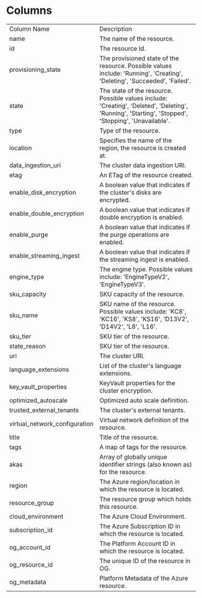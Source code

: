 # Columns  

<table>
	<tr><td>Column Name</td><td>Description</td></tr>
	<tr><td>name</td><td>The name of the resource.</td></tr>
	<tr><td>id</td><td>The resource Id.</td></tr>
	<tr><td>provisioning_state</td><td>The provisioned state of the resource. Possible values include: &#39;Running&#39;, &#39;Creating&#39;, &#39;Deleting&#39;, &#39;Succeeded&#39;, &#39;Failed&#39;.</td></tr>
	<tr><td>state</td><td>The state of the resource. Possible values include: &#39;Creating&#39;, &#39;Deleted&#39;, &#39;Deleting&#39;, &#39;Running&#39;, &#39;Starting&#39;, &#39;Stopped&#39;, &#39;Stopping&#39;, &#39;Unavailable&#39;.</td></tr>
	<tr><td>type</td><td>Type of the resource.</td></tr>
	<tr><td>location</td><td>Specifies the name of the region, the resource is created at.</td></tr>
	<tr><td>data_ingestion_uri</td><td>The cluster data ingestion URI.</td></tr>
	<tr><td>etag</td><td>An ETag of the resource created.</td></tr>
	<tr><td>enable_disk_encryption</td><td>A boolean value that indicates if the cluster&#39;s disks are encrypted.</td></tr>
	<tr><td>enable_double_encryption</td><td>A boolean value that indicates if double encryption is enabled.</td></tr>
	<tr><td>enable_purge</td><td>A boolean value that indicates if the purge operations are enabled.</td></tr>
	<tr><td>enable_streaming_ingest</td><td>A boolean value that indicates if the streaming ingest is enabled.</td></tr>
	<tr><td>engine_type</td><td>The engine type. Possible values include: &#39;EngineTypeV2&#39;, &#39;EngineTypeV3&#39;.</td></tr>
	<tr><td>sku_capacity</td><td>SKU capacity of the resource.</td></tr>
	<tr><td>sku_name</td><td>SKU name of the resource. Possible values include: &#39;KC8&#39;, &#39;KC16&#39;, &#39;KS8&#39;, &#39;KS16&#39;, &#39;D13V2&#39;, &#39;D14V2&#39;, &#39;L8&#39;, &#39;L16&#39;.</td></tr>
	<tr><td>sku_tier</td><td>SKU tier of the resource.</td></tr>
	<tr><td>state_reason</td><td>SKU tier of the resource.</td></tr>
	<tr><td>uri</td><td>The cluster URI.</td></tr>
	<tr><td>language_extensions</td><td>List of the cluster&#39;s language extensions.</td></tr>
	<tr><td>key_vault_properties</td><td>KeyVault properties for the cluster encryption.</td></tr>
	<tr><td>optimized_autoscale</td><td>Optimized auto scale definition.</td></tr>
	<tr><td>trusted_external_tenants</td><td>The cluster&#39;s external tenants.</td></tr>
	<tr><td>virtual_network_configuration</td><td>Virtual network definition of the resource.</td></tr>
	<tr><td>title</td><td>Title of the resource.</td></tr>
	<tr><td>tags</td><td>A map of tags for the resource.</td></tr>
	<tr><td>akas</td><td>Array of globally unique identifier strings (also known as) for the resource.</td></tr>
	<tr><td>region</td><td>The Azure region/location in which the resource is located.</td></tr>
	<tr><td>resource_group</td><td>The resource group which holds this resource.</td></tr>
	<tr><td>cloud_environment</td><td>The Azure Cloud Environment.</td></tr>
	<tr><td>subscription_id</td><td>The Azure Subscription ID in which the resource is located.</td></tr>
	<tr><td>og_account_id</td><td>The Platform Account ID in which the resource is located.</td></tr>
	<tr><td>og_resource_id</td><td>The unique ID of the resource in OG.</td></tr>
	<tr><td>og_metadata</td><td>Platform Metadata of the Azure resource.</td></tr>
</table>